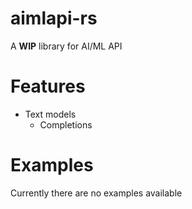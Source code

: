 # aimlapi-rs
A **WIP** library for AI/ML API

# Features
- Text models
  - Completions

# Examples
Currently there are no examples available

